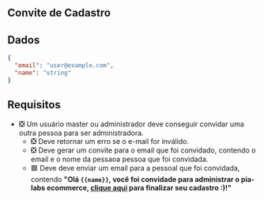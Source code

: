 ## Convite de Cadastro
## Dados
```json
{
  "email": "user@example.com",
  "name": "string"
}
```

## Requisitos
- ❎ Um usuário master ou administrador deve conseguir convidar uma outra pessoa para ser administradora.
    - ❎ Deve retornar um erro se o e-mail for inválido.
    - ❎ Deve gerar um convite para o email que foi convidado, contendo o email e o nome da pessaoa pessoa que foi convidada.
    - 🟩 Deve deve enviar um email para a pessoal que foi convidada, contendo **"Olá `{{name}}`, você foi convidade para administrar o pia-labs ecommerce, [clique aqui]() para finalizar seu cadastro :)!"**